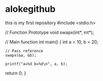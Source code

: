 # alokegithub
 this is my first repository 
#include <stdio.h> 

// Function Prototype 
void swapx(int*, int*); 

// Main function 
int main() 
{ 
	int a = 10, b = 20; 

	// Pass reference 
	swapx(&a, &b); 

	printf("a=%d b=%d\n", a, b); 
return 0; 
} 
